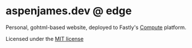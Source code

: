 # aspenjames.dev @ edge

Personal, gohtml-based website, deployed to Fastly's [Compute] platform.

Licensed under the [MIT license][LICENSE]

[Compute]: https://docs.fastly.com/products/compute
[LICENSE]: ./LICENSE
